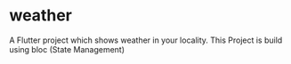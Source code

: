# weather

A Flutter project which shows weather in your locality.
This Project is build using bloc (State Management)
